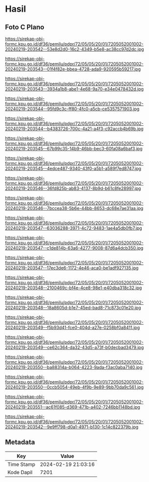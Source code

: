 # Hasil

## Foto C Plano

https://sirekap-obj-formc.kpu.go.id/df36/pemilu/pdpr/72/05/05/20/01/7205052001002-20240219-203542--53e8d2d0-16c2-4349-b5e8-ac38cc97d2dc.jpg

https://sirekap-obj-formc.kpu.go.id/df36/pemilu/pdpr/72/05/05/20/01/7205052001002-20240219-203543--01f4f82e-bbea-4728-ada9-920595b59217.jpg

https://sirekap-obj-formc.kpu.go.id/df36/pemilu/pdpr/72/05/05/20/01/7205052001002-20240219-203543--3934a1b8-abe1-4e68-9a70-e34e0478432d.jpg

https://sirekap-obj-formc.kpu.go.id/df36/pemilu/pdpr/72/05/05/20/01/7205052001002-20240219-203544--95fd9c3c-ff80-4fc0-a5cb-ce5357571903.jpg

https://sirekap-obj-formc.kpu.go.id/df36/pemilu/pdpr/72/05/05/20/01/7205052001002-20240219-203544--b4383726-700c-4a21-a4f3-c92accb4b69b.jpg

https://sirekap-obj-formc.kpu.go.id/df36/pemilu/pdpr/72/05/05/20/01/7205052001002-20240219-203545--67b99c35-14b9-46bb-bec3-60fa08a6baf3.jpg

https://sirekap-obj-formc.kpu.go.id/df36/pemilu/pdpr/72/05/05/20/01/7205052001002-20240219-203545--4edce487-9340-43f0-a5b1-a589f7ed8747.jpg

https://sirekap-obj-formc.kpu.go.id/df36/pemilu/pdpr/72/05/05/20/01/7205052001002-20240219-203546--36fd825b-ab83-4137-8b9d-b61c8fe28997.jpg

https://sirekap-obj-formc.kpu.go.id/df36/pemilu/pdpr/72/05/05/20/01/7205052001002-20240219-203546--7bccea38-5b6e-44bb-8653-dc68e7ae31aa.jpg

https://sirekap-obj-formc.kpu.go.id/df36/pemilu/pdpr/72/05/05/20/01/7205052001002-20240219-203547--63036288-3971-4c72-9483-1ae4a5db0fb7.jpg

https://sirekap-obj-formc.kpu.go.id/df36/pemilu/pdpr/72/05/05/20/01/7205052001002-20240219-203547--c1de814b-63a6-4277-9008-87d6a4dcb350.jpg

https://sirekap-obj-formc.kpu.go.id/df36/pemilu/pdpr/72/05/05/20/01/7205052001002-20240219-203547--17ec3de6-1172-4e46-aca0-be1adf927135.jpg

https://sirekap-obj-formc.kpu.go.id/df36/pemilu/pdpr/72/05/05/20/01/7205052001002-20240219-203548--2100469c-bf4e-4ce8-98e1-e40dba318c32.jpg

https://sirekap-obj-formc.kpu.go.id/df36/pemilu/pdpr/72/05/05/20/01/7205052001002-20240219-203548--18a8605d-b1e7-45ed-bad8-71c873c01e20.jpg

https://sirekap-obj-formc.kpu.go.id/df36/pemilu/pdpr/72/05/05/20/01/7205052001002-20240219-203549--f5b93d41-fce0-404d-a27e-0258bf0a8411.jpg

https://sirekap-obj-formc.kpu.go.id/df36/pemilu/pdpr/72/05/05/20/01/7205052001002-20240219-203549--ce62c364-da32-43d5-a73f-b0decbad3479.jpg

https://sirekap-obj-formc.kpu.go.id/df36/pemilu/pdpr/72/05/05/20/01/7205052001002-20240219-203550--ba88314a-b064-4223-9ada-f3ac0aba7140.jpg

https://sirekap-obj-formc.kpu.go.id/df36/pemilu/pdpr/72/05/05/20/01/7205052001002-20240219-203550--0ccb5054-49eb-4f9b-9e89-9bb70da9c561.jpg

https://sirekap-obj-formc.kpu.go.id/df36/pemilu/pdpr/72/05/05/20/01/7205052001002-20240219-203551--ac61f085-d369-471b-a402-7246bb1148bd.jpg

https://sirekap-obj-formc.kpu.go.id/df36/pemilu/pdpr/72/05/05/20/01/7205052001002-20240219-203542--9e9ff798-d0a1-4971-b130-1c14c822379b.jpg


## Metadata

| Key        | Value               |
| ---------- | ------------------- |
| Time Stamp | 2024-02-19 21:03:16 |
| Kode Dapil | 7201                |




